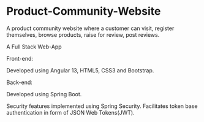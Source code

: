 # Product-Community-Website
A product community website where a customer can visit, register themselves,  browse products, raise for review, post reviews.

A Full Stack Web-App

Front-end:

Developed using Angular 13, HTML5, CSS3 and Bootstrap.

Back-end:

Developed using Spring Boot.

Security features implemented using Spring Security. Facilitates token base authentication in form of JSON Web Tokens(JWT).


